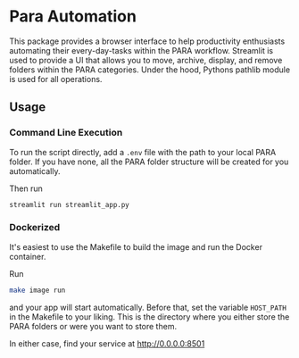 # Para Automation
This package provides a browser interface to help productivity enthusiasts automating their every-day-tasks within the PARA workflow. 
Streamlit is used to provide a UI that allows you to move, archive, display, and remove folders within the PARA categories. 
Under the hood, Pythons pathlib module is used for all operations.

## Usage
### Command Line Execution
To run the script directly, add a `.env` file with the path to your local PARA folder. If you have none, all the PARA folder
structure will be created for you automatically. 

Then run
```bash 
streamlit run streamlit_app.py
```

### Dockerized
It's easiest to use the Makefile to build the image and run the Docker container. 

Run 
```bash 
make image run
``` 
and your app will start automatically. 
Before that, set the variable `HOST_PATH` in the Makefile to your liking. This is the directory where you either store the
PARA folders or were you want to store them. 

In either case, find your service at http://0.0.0.0:8501

